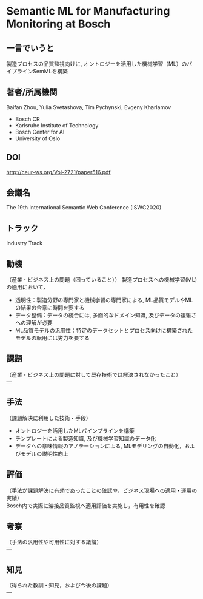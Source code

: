 # Semantic ML for Manufacturing Monitoring at Bosch
## 一言でいうと
製造プロセスの品質監視向けに, オントロジーを活用した機械学習（ML）のパイプラインSemMLを構築
## 著者/所属機関
Baifan Zhou, Yulia Svetashova, Tim Pychynski, Evgeny Kharlamov
* Bosch CR
* Karlsruhe Institute of Technology
* Bosch Center for AI
* University of Oslo
## DOI
http://ceur-ws.org/Vol-2721/paper516.pdf
## 会議名
The 19th International Semantic Web Conference (ISWC2020)
## トラック
Industry Track

## 動機
（産業・ビジネス上の問題（困っていること））
製造プロセスへの機械学習(ML)の適用において，
* 透明性：製造分野の専門家と機械学習の専門家による, ML品質モデルやMLの結果の合意に時間を要する
* データ整備：データの統合には, 多面的なドメイン知識, 及びデータの複雑さへの理解が必要
* ML品質モデルの汎用性：特定のデータセットとプロセス向けに構築されたモデルの転用には労力を要する

## 課題
（産業・ビジネス上の問題に対して既存技術では解決されなかったこと）  
―

## 手法
（課題解決に利用した技術・手段）
* オントロジーを活用したMLパインプラインを構築
* テンプレートによる製造知識, 及び機械学習知識のデータ化
* データへの意味情報のアノテーションによる, MLモデリングの自動化，およびモデルの説明性向上

## 評価
（手法が課題解決に有効であったことの確認や，ビジネス現場への適用・運用の実績）  
Bosch内で実際に溶接品質監視へ適用評価を実施し，有用性を確認

## 考察
（手法の汎用性や可用性に対する議論）  
―

## 知見
（得られた教訓・知見，および今後の課題）  
―
